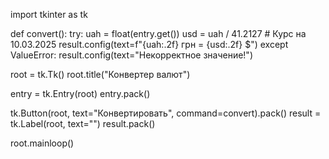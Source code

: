 import tkinter as tk

def convert():
    try:
        uah = float(entry.get())
        usd = uah / 41.2127  # Курс на 10.03.2025
        result.config(text=f"{uah:.2f} грн = {usd:.2f} $")
    except ValueError:
        result.config(text="Некорректное значение!")

root = tk.Tk()
root.title("Конвертер валют")

entry = tk.Entry(root)
entry.pack()

tk.Button(root, text="Конвертировать", command=convert).pack()
result = tk.Label(root, text="")
result.pack()

root.mainloop()
